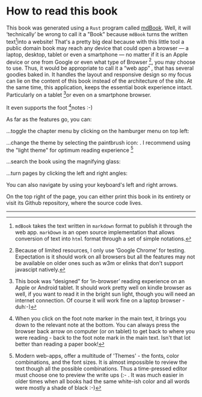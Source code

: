 # How to read this book

This book was generated using a `Rust` program called [mdBook](https://github.com/rust-lang/mdBook). Well, it will ‘technically’ be wrong to call it a "Book" because `mdBook` turns the written text[^text]into a website! That's a pretty big deal because with this little tool a public domain book may reach any device that could open a browser — a laptop, desktop, tablet or even a smartphone — no matter if it is an Apple device or one from Google or even what type of Browser [^browser], you may choose to use. Thus, it would be appropriate to call it a “web app” , that has several goodies baked in. It handles the layout and responsive design so my focus can lie on the content of this book instead of the architecture of the site. At the same time, this application, keeps the essential book experience intact. Particularly on a tablet [^tablet]or even on a smartphone browser.

It even supports the foot [^foot]notes :-)

As far as the features go, you can:

…toggle the chapter menu by clicking on the hamburger menu on top left: <i class="fa fa-fw fa-bars"></i>

…change the theme by selecting the paintbrush icon: <i class="fa fa-fw fa-paint-brush"></i> . I recommend using the "light theme" for optimum reading experience [^experience]

…search the book using the magnifying glass: <i class="fa fa-fw fa-search"></i>

…turn pages by clicking the left and right angles:<i class="fa fa-fw fa-angle-left"></i> <i class="fa fa-fw fa-angle-right"></i>

You can also navigate by using your keyboard's left and right arrows.

On the top right of the page, you can either print <i class="fa fa-fw fa-print"></i> this book in its entirety or visit its Github <i class="fa fa-fw fa-github"></i> repository, where the source code lives.

---

[^text]: `mdBook` takes the text written in `markdown` format to publish it through the web app. `markDown` is an open source implementation that allows conversion of text into `html` format through a set of simple notations. 

[^browser]: Because of limited resources, I only use ‘Google Chrome’ for testing. Expectation is it should work on all browsers but all the features may not be available on older ones such as w3m or elinks that don't support javascipt natively.

[^tablet]: This book was “designed” for ‘in-browser’ reading experience on an Apple or Android tablet. It should work pretty well on kindle browser as well, if you want to read it in the bright sun light, though you will need an internet connection. Of course it will work fine on a laptop browser - duh:-)

[^foot]: When you click on the foot note marker in the main text, it brings you down to the relevant note at the bottom. You can always press the browser back arrow on computer (or on tablet) to get back to where you were reading - back to the foot note mark in the main text. Isn't that lot better than reading a paper book!

[^experience]: Modern  web-apps, offer a multitude of 'Themes' - the fonts, color combinations, and the font sizes. It is almost impossible to review the text though all the possible combinations. Thus a time-pressed editor must choose one to preview the write ups (:- . It was much easier in older times when all books had the same white-ish color and all words were mostly a shade of black :-)
